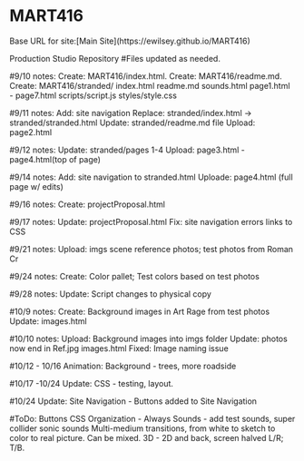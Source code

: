 # MART416
<This content is the property of Eric J Wilsey>
Base URL for site:[Main Site](https://ewilsey.github.io/MART416)

Production Studio Repository
#Files updated as needed.

#9/10 notes:
Create: MART416/index.html.
Create: MART416/readme.md.
Create: MART416/stranded/
          index.html
          readme.md
          sounds.html
          page1.html - page7.html
          scripts/script.js
          styles/style.css

#9/11 notes:
Add: site navigation
Replace: stranded/index.html -> stranded/stranded.html
Update:  stranded/readme.md file
Upload: page2.html

#9/12 notes:
Update: stranded/pages 1-4
Upload: page3.html - page4.html(top of page)

#9/14 notes:
Add: site navigation to stranded.html
Uploade: page4.html (full page w/ edits)

#9/16 notes:
Create: projectProposal.html

#9/17 notes:
Update: projectProposal.html
Fix: site navigation errors
       links to CSS


#9/21 notes:
Upload: imgs scene reference photos; test photos from Roman Cr

#9/24 notes:
Create: Color pallet; Test colors based on test photos

#9/28 notes:
Update: Script changes to physical copy

#10/9 notes:
Create: Background images in Art Rage from test photos
Update: images.html

#10/10 notes:
Upload: Background images into imgs folder
Update: photos now end in Ref.jpg
        images.html
Fixed: Image naming issue

#10/12 - 10/16
Animation: Background - trees, more roadside

#10/17 -10/24
Update: CSS - testing, layout.

#10/24
Update: Site Navigation - Buttons added to Site Navigation

#ToDo:
Buttons CSS
Organization - Always
Sounds - add test sounds, super collider sonic sounds
Multi-medium transitions, from white to sketch to color to real picture. Can be
mixed. 3D - 2D and back, screen halved L/R; T/B.
